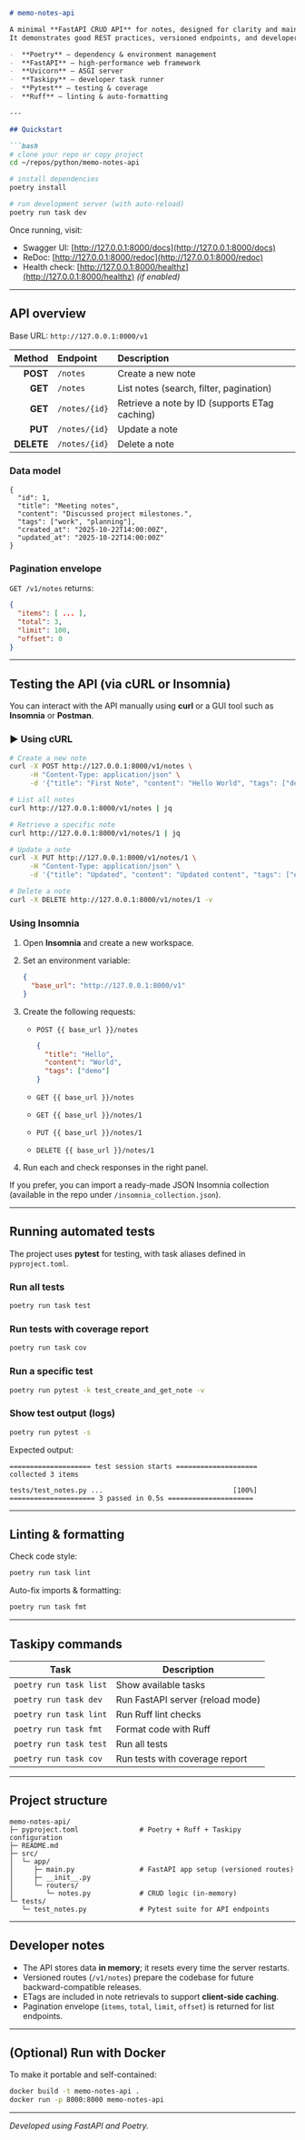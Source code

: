 ````markdown
# memo-notes-api

A minimal **FastAPI CRUD API** for notes, designed for clarity and maintainability.
It demonstrates good REST practices, versioned endpoints, and developer tooling with:

-  **Poetry** – dependency & environment management
-  **FastAPI** – high-performance web framework
-  **Uvicorn** – ASGI server
-  **Taskipy** – developer task runner
-  **Pytest** – testing & coverage
-  **Ruff** – linting & auto-formatting

---

## Quickstart

```bash
# clone your repo or copy project
cd ~/repos/python/memo-notes-api

# install dependencies
poetry install

# run development server (with auto-reload)
poetry run task dev
````

Once running, visit:

* Swagger UI: [http://127.0.0.1:8000/docs](http://127.0.0.1:8000/docs)
* ReDoc: [http://127.0.0.1:8000/redoc](http://127.0.0.1:8000/redoc)
* Health check: [http://127.0.0.1:8000/healthz](http://127.0.0.1:8000/healthz) *(if enabled)*

---

## API overview

Base URL: `http://127.0.0.1:8000/v1`

|     Method | Endpoint      | Description                                   |
| ---------: | :------------ | :-------------------------------------------- |
|   **POST** | `/notes`      | Create a new note                             |
|    **GET** | `/notes`      | List notes (search, filter, pagination)       |
|    **GET** | `/notes/{id}` | Retrieve a note by ID (supports ETag caching) |
|    **PUT** | `/notes/{id}` | Update a note                                 |
| **DELETE** | `/notes/{id}` | Delete a note                                 |

### Data model

```jsonc
{
  "id": 1,
  "title": "Meeting notes",
  "content": "Discussed project milestones.",
  "tags": ["work", "planning"],
  "created_at": "2025-10-22T14:00:00Z",
  "updated_at": "2025-10-22T14:00:00Z"
}
```

### Pagination envelope

`GET /v1/notes` returns:

```json
{
  "items": [ ... ],
  "total": 3,
  "limit": 100,
  "offset": 0
}
```

---

## Testing the API (via cURL or Insomnia)

You can interact with the API manually using **curl** or a GUI tool such as **Insomnia** or **Postman**.

### ▶ Using cURL

```bash
# Create a new note
curl -X POST http://127.0.0.1:8000/v1/notes \
     -H "Content-Type: application/json" \
     -d '{"title": "First Note", "content": "Hello World", "tags": ["demo"]}'

# List all notes
curl http://127.0.0.1:8000/v1/notes | jq

# Retrieve a specific note
curl http://127.0.0.1:8000/v1/notes/1 | jq

# Update a note
curl -X PUT http://127.0.0.1:8000/v1/notes/1 \
     -H "Content-Type: application/json" \
     -d '{"title": "Updated", "content": "Updated content", "tags": ["edited"]}'

# Delete a note
curl -X DELETE http://127.0.0.1:8000/v1/notes/1 -v
```

### Using Insomnia

1. Open **Insomnia** and create a new workspace.
2. Set an environment variable:

   ```json
   {
     "base_url": "http://127.0.0.1:8000/v1"
   }
   ```
3. Create the following requests:

   * `POST {{ base_url }}/notes`

     ```json
     {
       "title": "Hello",
       "content": "World",
       "tags": ["demo"]
     }
     ```
   * `GET {{ base_url }}/notes`
   * `GET {{ base_url }}/notes/1`
   * `PUT {{ base_url }}/notes/1`
   * `DELETE {{ base_url }}/notes/1`
4. Run each and check responses in the right panel.

If you prefer, you can import a ready-made JSON Insomnia collection (available in the repo under `/insomnia_collection.json`).

---

## Running automated tests

The project uses **pytest** for testing, with task aliases defined in `pyproject.toml`.

### Run all tests

```bash
poetry run task test
```

### Run tests with coverage report

```bash
poetry run task cov
```

### Run a specific test

```bash
poetry run pytest -k test_create_and_get_note -v
```

### Show test output (logs)

```bash
poetry run pytest -s
```

Expected output:

```
==================== test session starts ====================
collected 3 items

tests/test_notes.py ...                                [100%]
===================== 3 passed in 0.5s =====================
```

---

## Linting & formatting

Check code style:

```bash
poetry run task lint
```

Auto-fix imports & formatting:

```bash
poetry run task fmt
```

---

## Taskipy commands

| Task                   | Description                      |
| ---------------------- | -------------------------------- |
| `poetry run task list` | Show available tasks             |
| `poetry run task dev`  | Run FastAPI server (reload mode) |
| `poetry run task lint` | Run Ruff lint checks             |
| `poetry run task fmt`  | Format code with Ruff            |
| `poetry run task test` | Run all tests                    |
| `poetry run task cov`  | Run tests with coverage report   |

---

## Project structure

```
memo-notes-api/
├─ pyproject.toml               # Poetry + Ruff + Taskipy configuration
├─ README.md
├─ src/
│  └─ app/
│     ├─ main.py                # FastAPI app setup (versioned routes)
│     ├─ __init__.py
│     └─ routers/
│        └─ notes.py            # CRUD logic (in-memory)
└─ tests/
   └─ test_notes.py             # Pytest suite for API endpoints
```

---

## Developer notes

* The API stores data **in memory**; it resets every time the server restarts.
* Versioned routes (`/v1/notes`) prepare the codebase for future backward-compatible releases.
* ETags are included in note retrievals to support **client-side caching**.
* Pagination envelope (`items`, `total`, `limit`, `offset`) is returned for list endpoints.

---

## (Optional) Run with Docker

To make it portable and self-contained:

```bash
docker build -t memo-notes-api .
docker run -p 8000:8000 memo-notes-api
```

---

*Developed using FastAPI and Poetry.*
